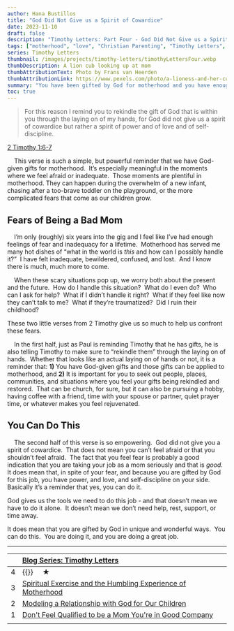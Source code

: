 ```yaml
---
author: Hana Bustillos
title: "God Did Not Give us a Spirit of Cowardice"
date: 2023-11-10
draft: false
description: "Timothy Letters: Part Four - God Did Not Give us a Spirit of Cowardice"
tags: ["motherhood", "love", "Christian Parenting", "Timothy Letters", "example for my kids",   ]
series: Timothy Letters
thumbnail: /images/projects/timothy-letters/timothyLettersFour.webp
thumbDescription: A lion cub looking up at mom
thumbAttributionText: Photo by Frans van Heerden
thumbAttributionLink: https://www.pexels.com/photo/a-lioness-and-her-cubs-10625024/
summary: "You have been gifted by God for motherhood and you have enough power, love, and self-discipline to overcome fears of being a bad mother. We are not alone in this journey and we can rely on God and those who care about us. You can do this with God's help and grace."
toc: true
---
```



> For this reason I remind you to rekindle the gift of God that is within you through the laying on of my hands, for God did not give us a spirit of cowardice but rather a spirit of power and of love and of self-discipline.

[2 Timothy 1:6-7][verse]

&nbsp; &nbsp; This verse is such a simple, but powerful reminder that we have God-given gifts for motherhood.  It’s especially meaningful in the moments where we feel afraid or inadequate.  Those moments are plentiful in motherhood.  They can happen during the overwhelm of a new infant, chasing after a too-brave toddler on the playground, or the more complicated fears that come as our children grow.

## Fears of Being a Bad Mom

&nbsp; &nbsp; I’m only (roughly) six years into the gig and I feel like I’ve had enough feelings of fear and inadequacy for a lifetime.  Motherhood has served me many hot dishes of “what in the world is *this* and how can I possibly handle it?”  I have felt inadequate, bewildered, confused, and lost.  And I know there is much, much more to come.

&nbsp; &nbsp; When these scary situations pop up, we worry both about the present and the future.  How do I handle this situation?  What do I even do?  Who can I ask for help?  What if I didn’t handle it right?  What if they feel like now they can’t talk to me?  What if they’re traumatized?  Did I ruin their childhood?

These two little verses from 2 Timothy give us so much to help us confront these fears.

&nbsp; &nbsp; In the first half, just as Paul is reminding Timothy that he has gifts, he is also telling Timothy to make sure to “rekindle them” through the laying on of hands.  Whether that looks like an actual laying on of hands or not, it is a reminder that: **1)** You have God-given gifts and those gifts can be applied to motherhood, and **2)** It is important for you to seek out people, places, communities, and situations where you feel your gifts being rekindled and restored.  That can be church, for sure, but it can also be pursuing a hobby, having coffee with a friend, time with your spouse or partner, quiet prayer time, or whatever makes you feel rejuvenated.

## You Can Do This

&nbsp; &nbsp; The second half of this verse is so empowering.  God did not give you a spirit of cowardice.  That does not mean you can’t feel afraid or that you shouldn’t feel afraid.  The fact that you feel fear is probably a good indication that you are taking your job as a mom seriously and that is *good.*  It does mean that, in spite of your fear, and because you are gifted by God for this job, you have power, and love, and self-discipline on your side.  Basically it’s a reminder that yes, you can do it.

God gives us the tools we need to do this job - and that doesn’t mean we have to do it alone.  It doesn’t mean we don’t need help, rest, support, or time away.

It does mean that you are gifted by God in unique and wonderful ways.  You can do this.  You are doing it, and you are doing a great job.

---

|    | [Blog Series: Timothy Letters][seriesTimothyLetters]                  |
|:-- |:------------------------------------------------------------------    |
| 4  |  {{<param title>}}  &nbsp; &nbsp; ★                                  |
| 3  | [Spiritual Exercise and the Humbling Experience of Motherhood][timL3] |
| 2  | [Modeling a Relationship with God for Our Children][timL2]            |
| 1  | [Don\'t Feel Qualified to be a Mom You\'re in Good Company][timL1]    |
|    |                                                                       |

[verse]: https://www.biblegateway.com/passage/?search=2+Timothy+1%3A6-7&version=NRSVA
[seriesTimothyLetters]: /tags/timothy-letters/

[TIML3]: /blog/timothy-letters-three/
[TIML2]: /blog/timothy-letters-two/
[TIML1]: /blog/timothy-letters-one/
